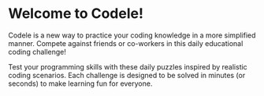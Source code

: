 # Welcome to Codele! 

Codele is a new way to practice your coding knowledge in a more simplified manner. Compete against friends or co-workers in this daily educational coding challenge!

Test your programming skills with these daily puzzles inspired by realistic coding scenarios. Each challenge is designed to be solved in minutes (or seconds) to make learning fun for everyone.


